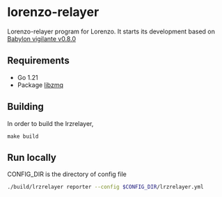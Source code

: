# lorenzo-relayer

Lorenzo-relayer program for Lorenzo. It starts its development based on [Babylon vigilante v0.8.0](https://github.com/babylonchain/vigilante/releases/tag/v0.8.0)

## Requirements

- Go 1.21
- Package [libzmq](https://github.com/zeromq/libzmq)

## Building

In order to build the lrzrelayer,
```shell
make build
```

## Run locally
CONFIG_DIR is the directory of config file
```sh
./build/lrzrelayer reporter --config $CONFIG_DIR/lrzrelayer.yml
```